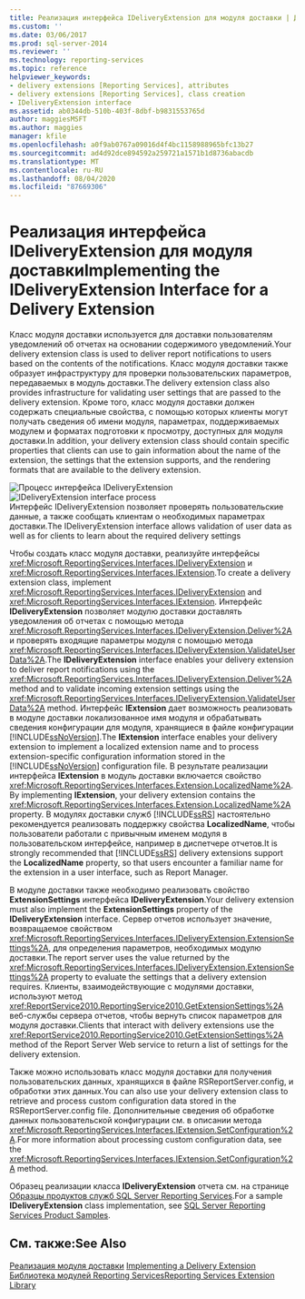 ```yaml
---
title: Реализация интерфейса IDeliveryExtension для модуля доставки | Документы Майкрософт
ms.custom: ''
ms.date: 03/06/2017
ms.prod: sql-server-2014
ms.reviewer: ''
ms.technology: reporting-services
ms.topic: reference
helpviewer_keywords:
- delivery extensions [Reporting Services], attributes
- delivery extensions [Reporting Services], class creation
- IDeliveryExtension interface
ms.assetid: ab0344db-510b-403f-8dbf-b9831553765d
author: maggiesMSFT
ms.author: maggies
manager: kfile
ms.openlocfilehash: a0f9ab0767a09016d4f4bc1158988965bfc13b27
ms.sourcegitcommit: ad4d92dce894592a259721a1571b1d8736abacdb
ms.translationtype: MT
ms.contentlocale: ru-RU
ms.lasthandoff: 08/04/2020
ms.locfileid: "87669306"
---
```

# <a name="implementing-the-ideliveryextension-interface-for-a-delivery-extension"></a><span data-ttu-id="a6222-102">Реализация интерфейса IDeliveryExtension для модуля доставки</span><span class="sxs-lookup"><span data-stu-id="a6222-102">Implementing the IDeliveryExtension Interface for a Delivery Extension</span></span>
  <span data-ttu-id="a6222-103">Класс модуля доставки используется для доставки пользователям уведомлений об отчетах на основании содержимого уведомлений.</span><span class="sxs-lookup"><span data-stu-id="a6222-103">Your delivery extension class is used to deliver report notifications to users based on the contents of the notifications.</span></span> <span data-ttu-id="a6222-104">Класс модуля доставки также образует инфраструктуру для проверки пользовательских параметров, передаваемых в модуль доставки.</span><span class="sxs-lookup"><span data-stu-id="a6222-104">The delivery extension class also provides infrastructure for validating user settings that are passed to the delivery extension.</span></span> <span data-ttu-id="a6222-105">Кроме того, класс модуля доставки должен содержать специальные свойства, с помощью которых клиенты могут получать сведения об имени модуля, параметрах, поддерживаемых модулем и форматах подготовки к просмотру, доступных для модуля доставки.</span><span class="sxs-lookup"><span data-stu-id="a6222-105">In addition, your delivery extension class should contain specific properties that clients can use to gain information about the name of the extension, the settings that the extension supports, and the rendering formats that are available to the delivery extension.</span></span>  
  
 <span data-ttu-id="a6222-106">![Процесс интерфейса IDeliveryExtension](../../media/bk-ext-02.gif "Процесс интерфейса IDeliveryExtension")</span><span class="sxs-lookup"><span data-stu-id="a6222-106">![IDeliveryExtension interface process](../../media/bk-ext-02.gif "IDeliveryExtension interface process")</span></span>  
<span data-ttu-id="a6222-107">Интерфейс IDeliveryExtension позволяет проверять пользовательские данные, а также сообщать клиентам о необходимых параметрах доставки.</span><span class="sxs-lookup"><span data-stu-id="a6222-107">The IDeliveryExtension interface allows validation of user data as well as for clients to learn about the required delivery settings</span></span>  
  
 <span data-ttu-id="a6222-108">Чтобы создать класс модуля доставки, реализуйте интерфейсы <xref:Microsoft.ReportingServices.Interfaces.IDeliveryExtension> и <xref:Microsoft.ReportingServices.Interfaces.IExtension>.</span><span class="sxs-lookup"><span data-stu-id="a6222-108">To create a delivery extension class, implement <xref:Microsoft.ReportingServices.Interfaces.IDeliveryExtension> and <xref:Microsoft.ReportingServices.Interfaces.IExtension>.</span></span> <span data-ttu-id="a6222-109">Интерфейс **IDeliveryExtension** позволяет модулю доставки доставлять уведомления об отчетах с помощью метода <xref:Microsoft.ReportingServices.Interfaces.IDeliveryExtension.Deliver%2A> и проверять входящие параметры модуля с помощью метода <xref:Microsoft.ReportingServices.Interfaces.IDeliveryExtension.ValidateUserData%2A>.</span><span class="sxs-lookup"><span data-stu-id="a6222-109">The **IDeliveryExtension** interface enables your delivery extension to deliver report notifications using the <xref:Microsoft.ReportingServices.Interfaces.IDeliveryExtension.Deliver%2A> method and to validate incoming extension settings using the <xref:Microsoft.ReportingServices.Interfaces.IDeliveryExtension.ValidateUserData%2A> method.</span></span> <span data-ttu-id="a6222-110">Интерфейс **IExtension** дает возможность реализовать в модуле доставки локализованное имя модуля и обрабатывать сведения конфигурации для модуля, хранящиеся в файле конфигурации [!INCLUDE[ssNoVersion](../../../includes/ssnoversion-md.md)].</span><span class="sxs-lookup"><span data-stu-id="a6222-110">The **IExtension** interface enables your delivery extension to implement a localized extension name and to process extension-specific configuration information stored in the [!INCLUDE[ssNoVersion](../../../includes/ssnoversion-md.md)] configuration file.</span></span> <span data-ttu-id="a6222-111">В результате реализации интерфейса **IExtension** в модуль доставки включается свойство <xref:Microsoft.ReportingServices.Interfaces.Extension.LocalizedName%2A>.</span><span class="sxs-lookup"><span data-stu-id="a6222-111">By implementing **IExtension**, your delivery extension contains the <xref:Microsoft.ReportingServices.Interfaces.Extension.LocalizedName%2A> property.</span></span> <span data-ttu-id="a6222-112">В модулях доставки служб [!INCLUDE[ssRS](../../../includes/ssrs.md)] настоятельно рекомендуется реализовать поддержку свойства **LocalizedName**, чтобы пользователи работали с привычным именем модуля в пользовательском интерфейсе, например в диспетчере отчетов.</span><span class="sxs-lookup"><span data-stu-id="a6222-112">It is strongly recommended that [!INCLUDE[ssRS](../../../includes/ssrs.md)] delivery extensions support the **LocalizedName** property, so that users encounter a familiar name for the extension in a user interface, such as Report Manager.</span></span>  
  
 <span data-ttu-id="a6222-113">В модуле доставки также необходимо реализовать свойство **ExtensionSettings** интерфейса **IDeliveryExtension**.</span><span class="sxs-lookup"><span data-stu-id="a6222-113">Your delivery extension must also implement the **ExtensionSettings** property of the **IDeliveryExtension** interface.</span></span> <span data-ttu-id="a6222-114">Сервер отчетов использует значение, возвращаемое свойством <xref:Microsoft.ReportingServices.Interfaces.IDeliveryExtension.ExtensionSettings%2A>, для определения параметров, необходимых модулю доставки.</span><span class="sxs-lookup"><span data-stu-id="a6222-114">The report server uses the value returned by the <xref:Microsoft.ReportingServices.Interfaces.IDeliveryExtension.ExtensionSettings%2A> property to evaluate the settings that a delivery extension requires.</span></span> <span data-ttu-id="a6222-115">Клиенты, взаимодействующие с модулями доставки, используют метод <xref:ReportService2010.ReportingService2010.GetExtensionSettings%2A> веб-службы сервера отчетов, чтобы вернуть список параметров для модуля доставки.</span><span class="sxs-lookup"><span data-stu-id="a6222-115">Clients that interact with delivery extensions use the <xref:ReportService2010.ReportingService2010.GetExtensionSettings%2A> method of the Report Server Web service to return a list of settings for the delivery extension.</span></span>  
  
 <span data-ttu-id="a6222-116">Также можно использовать класс модуля доставки для получения пользовательских данных, хранящихся в файле RSReportServer.config, и обработки этих данных.</span><span class="sxs-lookup"><span data-stu-id="a6222-116">You can also use your delivery extension class to retrieve and process custom configuration data stored in the RSReportServer.config file.</span></span> <span data-ttu-id="a6222-117">Дополнительные сведения об обработке данных пользовательской конфигурации см. в описании метода <xref:Microsoft.ReportingServices.Interfaces.IExtension.SetConfiguration%2A>.</span><span class="sxs-lookup"><span data-stu-id="a6222-117">For more information about processing custom configuration data, see the <xref:Microsoft.ReportingServices.Interfaces.IExtension.SetConfiguration%2A> method.</span></span>  
  
 <span data-ttu-id="a6222-118">Образец реализации класса **IDeliveryExtension** отчета см. на странице [Образцы продуктов служб SQL Server Reporting Services](https://go.microsoft.com/fwlink/?LinkId=177889).</span><span class="sxs-lookup"><span data-stu-id="a6222-118">For a sample **IDeliveryExtension** class implementation, see [SQL Server Reporting Services Product Samples](https://go.microsoft.com/fwlink/?LinkId=177889).</span></span>  
  
## <a name="see-also"></a><span data-ttu-id="a6222-119">См. также:</span><span class="sxs-lookup"><span data-stu-id="a6222-119">See Also</span></span>  
 <span data-ttu-id="a6222-120">[Реализация модуля доставки](../delivery-extension/implementing-a-delivery-extension.md) </span><span class="sxs-lookup"><span data-stu-id="a6222-120">[Implementing a Delivery Extension](../delivery-extension/implementing-a-delivery-extension.md) </span></span>  
 [<span data-ttu-id="a6222-121">Библиотека модулей Reporting Services</span><span class="sxs-lookup"><span data-stu-id="a6222-121">Reporting Services Extension Library</span></span>](../reporting-services-extension-library.md)  
  
  
